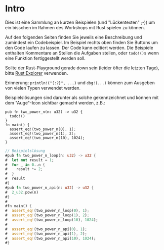 # Intro

Dies ist eine Sammlung an kurzen Beispielen (und "Lückentexten" ;-)) um ein bisschen
im Rahmen des Workshops mit Rust spielen zu können.

Auf den folgenden Seiten finden Sie jeweils eine Beschreibung und zumindest ein Codebeispiel.
Im Beispiel rechts oben finden Sie Buttons um den Code laufen zu lassen. Der Code kann
editiert werden. 
Die Beispiele enthalten Kommentare an Stellen die Aufgaben stellen, oder `todo!()`s wenn
eine Funktion fertiggestellt werden soll.

Sollte der Rust-Playground gerade down sein (leider öfter die letzten Tage), bitte [Rust Explorer](https://www.rustexplorer.com/b) verwenden.

Erinnerung: `println!("{:?}", ...)` und `dbg!(...)` können zum Ausgeben von vielen Typen verwendet werden.

Beispielslösungen sind darunter als solche gekennzeichnet und können mit dem "Auge"-Icon
sichtbar gemacht werden, z.B.:

```rust,editable
pub fn two_power_n(n: u32) -> u32 {
  todo!()
}
fn main() {
  assert_eq!(two_power_n(0), 1);
  assert_eq!(two_power_n(1), 2);
  assert_eq!(two_power_n(10), 1024);
}
```

```rust
// Beispielslösung
#pub fn two_power_n_loop(n: u32) -> u32 {
#  let mut result = 1;
#  for _ in 0..n {
#    result *= 2;
#  }
#  result
#}
#pub fn two_power_n_api(n: u32) -> u32 {
#  2_u32.pow(n)
#}
#
#fn main() {
#  assert_eq!(two_power_n_loop(0), 1);
#  assert_eq!(two_power_n_loop(1), 2);
#  assert_eq!(two_power_n_loop(10), 1024);
#
#  assert_eq!(two_power_n_api(0), 1);
#  assert_eq!(two_power_n_api(1), 2);
#  assert_eq!(two_power_n_api(10), 1024);
#}
```